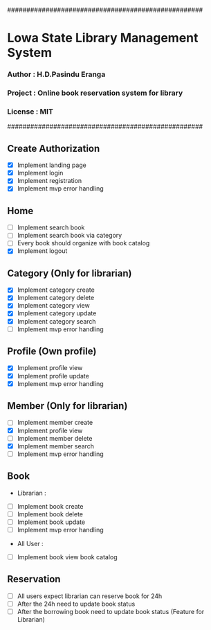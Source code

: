  ###################################################
 # Lowa State Library Management System

 ### Author : H.D.Pasindu Eranga
 ### Project : Online book reservation system for library
 ### License : MIT 
 ###################################################
  ## Create Authorization
  * [x]  Implement landing page
  * [x]  Implement login
  * [x]  Implement registration
  * [x]  Implement mvp error handling

  ## Home
  * [ ] Implement search book
  * [ ] Implement search book via category
  * [ ] Every book should organize with book catalog
  * [x] Implement logout

  ## Category (Only for librarian)
  * [x] Implement category create
  * [x] Implement category delete
  * [x] Implement category view
  * [x] Implement category update
  * [x] Implement category search
  * [ ] Implement mvp error handling

  ## Profile (Own profile)
  * [x] Implement profile view
  * [x] Implement profile update
  * [x] Implement mvp error handling

  ## Member (Only for librarian)
  * [ ] Implement member create
  * [x] Implement profile view
  * [ ] Implement member delete
  * [x] Implement member search
  * [ ] Implement mvp error handling

  ## Book
  
  * Librarian :
  
  * [ ] Implement book create
  * [ ] Implement book delete
  * [ ] Implement book update
  * [ ] Implement mvp error handling

  * All User : 

  * [ ] Implement book view book catalog

  ## Reservation
  * [ ] All users expect librarian can reserve book for 24h
  * [ ] After the 24h need to update book status
  * [ ] After the borrowing book need to update book status (Feature for Librarian)